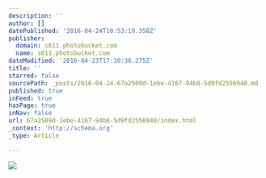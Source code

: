 ```yaml
---
description: ''
author: []
datePublished: '2016-04-24T10:53:19.358Z'
publisher:
  domain: s611.photobucket.com
  name: s611.photobucket.com
dateModified: '2016-04-23T17:10:36.275Z'
title: ''
starred: false
sourcePath: _posts/2016-04-24-67a2509d-1ebe-4167-94b8-5d9fd2556940.md
published: true
inFeed: true
hasPage: true
inNav: false
url: 67a2509d-1ebe-4167-94b8-5d9fd2556940/index.html
_context: 'http://schema.org'
_type: Article

---
```

![](http://i611.photobucket.com/albums/tt191/Leda_Grace_Rasmussen/2016-04-21%2019.08.40_zps4nsypag5.jpg?1461429624434&1461430581056&1461430608136&1461430714044)
